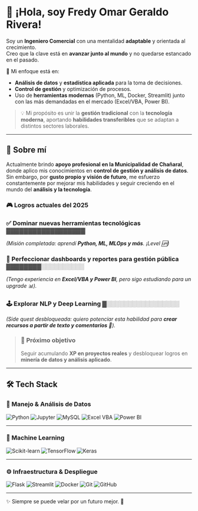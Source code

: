 # 👋 ¡Hola, soy Fredy Omar Geraldo Rivera!  

Soy un **Ingeniero Comercial** con una mentalidad **adaptable** y orientada al crecimiento.  
Creo que la clave está en **avanzar junto al mundo** y no quedarse estancado en el pasado.  

🔎 Mi enfoque está en:  
- **Análisis de datos** y **estadística aplicada** para la toma de decisiones.  
- **Control de gestión** y optimización de procesos.  
- Uso de **herramientas modernas** (Python, ML, Docker, Streamlit) junto con las más demandadas en el mercado (Excel/VBA, Power BI).  

> 💡 Mi propósito es unir la **gestión tradicional** con la **tecnología moderna**, aportando **habilidades transferibles** que se adaptan a distintos sectores laborales.  

---

## 👤 Sobre mí  

Actualmente brindo **apoyo profesional en la Municipalidad de Chañaral**, donde aplico mis conocimientos en **control de gestión y análisis de datos**.  
Sin embargo, por **gusto propio y visión de futuro**, me esfuerzo constantemente por mejorar mis habilidades y seguir creciendo en el mundo del **análisis y la tecnología**.

### 🎮 Logros actuales del 2025  

### ✅ Dominar nuevas herramientas tecnológicas  ▓▓▓▓▓▓▓▓▓▓▓▓▓▓▓▓▓▓  
*(Misión completada: aprendí **Python, ML, MLOps y más**. ¡Level 🆙)*  

### 🔄 Perfeccionar dashboards y reportes para gestión pública  ▓▓▓▓▓▓▓▓░░░░░░░░░░  
*(Tengo experiencia en **Excel/VBA y Power BI**, pero sigo estudiando para un upgrade 📊).*  

### 🕹️ Explorar NLP y Deep Learning  ▓░░░░░░░░░░░░░░░░░  
*(Side quest desbloqueada: quiero potenciar esta habilidad para **crear recursos a partir de texto y comentarios** 🤖).*  

> ### 🌟 Próximo objetivo
> Seguir acumulando **XP en proyectos reales** y desbloquear logros en **minería de datos y análisis aplicado**.  

---
## 🛠️ Tech Stack  

### 📂 Manejo & Análisis de Datos  
![Python](https://img.shields.io/badge/Python-3776AB?style=for-the-badge&logo=python&logoColor=white) 
![Jupyter](https://img.shields.io/badge/Jupyter-F37626?style=for-the-badge&logo=jupyter&logoColor=white) 
![MySQL](https://img.shields.io/badge/MySQL-4479A1?style=for-the-badge&logo=mysql&logoColor=white) 
![Excel VBA](https://img.shields.io/badge/Excel/VBA-217346?style=for-the-badge&logo=microsoft-excel&logoColor=white) 
![Power BI](https://img.shields.io/badge/PowerBI-F2C811?style=for-the-badge&logo=powerbi&logoColor=black)  

---

### 🤖 Machine Learning  
![Scikit-learn](https://img.shields.io/badge/Scikit--learn-F7931E?style=for-the-badge&logo=scikit-learn&logoColor=white) 
![TensorFlow](https://img.shields.io/badge/TensorFlow-FF6F00?style=for-the-badge&logo=tensorflow&logoColor=white) 
![Keras](https://img.shields.io/badge/Keras-D00000?style=for-the-badge&logo=keras&logoColor=white)  

---

### ⚙️ Infraestructura & Despliegue  
![Flask](https://img.shields.io/badge/Flask-000000?style=for-the-badge&logo=flask&logoColor=white) 
![Streamlit](https://img.shields.io/badge/Streamlit-FF4B4B?style=for-the-badge&logo=streamlit&logoColor=white) 
![Docker](https://img.shields.io/badge/Docker-2496ED?style=for-the-badge&logo=docker&logoColor=white) 
![Git](https://img.shields.io/badge/Git-F05032?style=for-the-badge&logo=git&logoColor=white) 
![GitHub](https://img.shields.io/badge/GitHub-181717?style=for-the-badge&logo=github&logoColor=white)  

---

✨ Siempre se puede velar por un futuro mejor. 🚀
